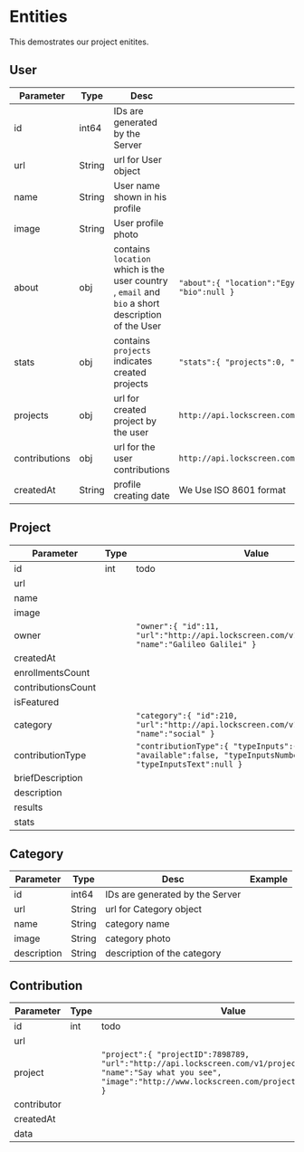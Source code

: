 # Entities

This demostrates our project enitites.

## User

Parameter | Type | Desc | Example
--------- | ---- | ----- | -----
id | int64   | IDs are generated by the Server   | 
url | String | url for User object | 
name | String |  User name shown in his profile | 
image | String | User profile photo | 
about | obj | contains `location` which is the user country , `email` and `bio` a short description of the User |  `"about":{ "location":"Egypt", "Email":"ali@allam.com", "bio":null }`
stats | obj | contains `projects` indicates created projects  |   `"stats":{ "projects":0, "contributions":5 }` 
projects | obj | url for created project by the user |   `http://api.lockscreen.com/v1/users/1411414/created_projects` 
contributions | obj| url for the user contributions |  `http://api.lockscreen.com/v1/users/1411414/contributions` 
createdAt | String | profile creating date | We Use ISO 8601 format
 



## Project

Parameter | Type | Value | Notes
--------- | ---- | ----- | -----
id | int | todo | to do
url | | | 
name | | | 
image | | | 
owner | |`"owner":{ "id":11, "url":"http://api.lockscreen.com/v1/users/11", "name":"Galileo Galilei" }` | 
createdAt | | |
enrollmentsCount | | | 
contributionsCount | | |
isFeatured | | |
category | | `"category":{ "id":210, "url":"http://api.lockscreen.com/v1/categories/210", "name":"social" }`|
contributionType | | `"contributionType":{ "typeInputs":{ "available":false, "typeInputsNumber":null, "typeInputsText":null }` |
briefDescription | | | 
description | | | 
results | | | 
stats | | | 


## Category

Parameter | Type | Desc | Example
--------- | ---- | ----- | -----
id | int64   | IDs are generated by the Server   | 
url | String | url for Category object | 
name | String |  category name | 
image | String | category photo | 
description | String | description of the category  | 



## Contribution 

Parameter | Type | Value | Notes
--------- | ---- | ----- | -----
id | int | todo | to do
url | | | 
project | |`"project":{ "projectID":7898789, "url":"http://api.lockscreen.com/v1/projects/7898789", "name":"Say what you see", "image":"http://www.lockscreen.com/projects_images/1.jpg" }` | 
contributor | | | 
createdAt | | |
data | | |

